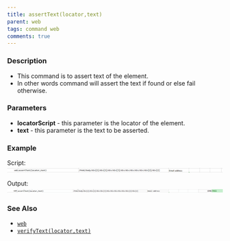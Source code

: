 ```yaml
---
title: assertText(locator,text)
parent: web
tags: command web
comments: true
---
```


### Description

- This command is to assert text of the element.
- In other words command will assert the text if found or else fail otherwise.

### Parameters

- **locatorScript** - this parameter is the locator of the element.
- **text** - this parameter is the text to be asserted.

### Example

Script:<br/>
![](image/assertText_01.png)

Output:<br/>
![](image/assertText_02.png)

### See Also

- [`web`](index.html)
- [`verifyText(locator,text)`](verifyText(locator,text).html)